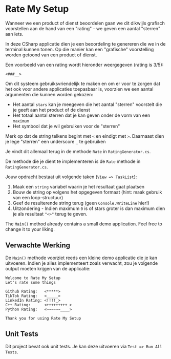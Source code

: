 # Rate My Setup

Wanneer we een product of dienst beoordelen gaan we dit dikwijls grafisch voorstellen aan de hand van een "rating" - we geven een aantal "sterren" aan iets.

In deze CSharp applicatie dien je een beoordeling te genereren die we in de terminal kunnen tonen. Op die manier kan een "grafische" voorstelling worden getoond van een product of dienst.

Een voorbeeld van een rating wordt hieronder weergegeven (rating is 3/5):

```text
<###__>
```

Om dit systeem gebruiksvriendelijk te maken en om er voor te zorgen dat het ook voor andere applicaties toepasbaar is, voorzien we een aantal argumenten die kunnen worden gekozen:

* Het aantal `stars` kan je meegeven die het aantal "sterren" voorstelt die je geeft aan het product of de dienst
* Het totaal aantal sterren dat je kan geven onder de vorm van een `maximum`
* Het symbool dat je wil gebruiken voor de "sterren"

Merk op dat de string telkens begint met `<` en eindigt met `>`. Daarnaast dien je lege "sterren" een underscore `_` te gebruiken

Je vindt dit allemaal terug in de methode `Rate` in `RatingGenerator.cs`.

De methode die je dient te implementeren is de `Rate` methode in `RatingGenerator.cs`.

Jouw opdracht bestaat uit volgende taken (`View => TaskList`):

1. Maak een `string` variabel waarin je het resultaat gaat plaatsen
2. Bouw de string op volgens het opgegeven formaat (hint: maak gebruik van een loop-structuur)
3. Geef de resulterende string terug (geen `Console.WriteLine` hier!)
4. Uitzondering - Indien maximum `0` is of stars groter is dan maximum dien je als resultaat `"<>"` terug te geven.

The `Main()` method already contains a small demo application. Feel free to change it to your liking.

## Verwachte Werking

De `Main()` methode voorziet reeds een kleine demo applicatie die je kan uitvoeren. Indien je alles implementeert zoals verwacht, zou je volgende output moeten krijgen van de applicatie:

```text
Welcome to Rate My Setup
Let's rate some things

Github Rating:   <*****>
TikTok Rating:   <_____>
LinkedIn Rating: <!!!!_>
C++ Rating:      <+++++++++_>
Python Rating:   <~~~~~~____>

Thank you for using Rate My Setup
```

## Unit Tests

Dit project bevat ook unit tests. Je kan deze uitvoeren via `Test => Run All Tests`.
